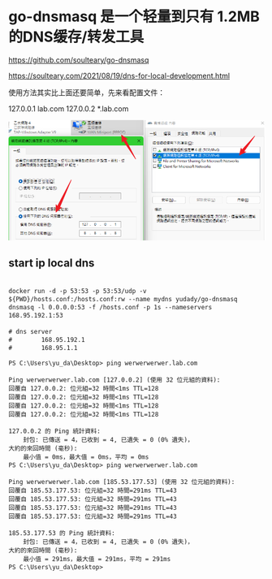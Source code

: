 # go-dnsmasq 是一个轻量到只有 1.2MB 的DNS缓存/转发工具

https://github.com/soulteary/go-dnsmasq

https://soulteary.com/2021/08/19/dns-for-local-development.html


使用方法其实比上面还要简单，先来看配置文件：

127.0.0.1 lab.com
127.0.0.2 *.lab.com

![img.png](img.png)

## start ip local dns

```shell

docker run -d -p 53:53 -p 53:53/udp -v ${PWD}/hosts.conf:/hosts.conf:rw --name mydns yudady/go-dnsmasq   dnsmasq -l 0.0.0.0:53 -f /hosts.conf -p 1s --nameservers 168.95.192.1:53

# dns server
#        168.95.192.1
#        168.95.1.1
```


```shell
PS C:\Users\yu_da\Desktop> ping werwerwerwer.lab.com

Ping werwerwerwer.lab.com [127.0.0.2] (使用 32 位元組的資料):
回覆自 127.0.0.2: 位元組=32 時間<1ms TTL=128
回覆自 127.0.0.2: 位元組=32 時間<1ms TTL=128
回覆自 127.0.0.2: 位元組=32 時間<1ms TTL=128
回覆自 127.0.0.2: 位元組=32 時間<1ms TTL=128

127.0.0.2 的 Ping 統計資料:
    封包: 已傳送 = 4，已收到 = 4, 已遺失 = 0 (0% 遺失)，
大約的來回時間 (毫秒):
    最小值 = 0ms，最大值 = 0ms，平均 = 0ms
PS C:\Users\yu_da\Desktop> ping werwerwerwer.lab.com

Ping werwerwerwer.lab.com [185.53.177.53] (使用 32 位元組的資料):
回覆自 185.53.177.53: 位元組=32 時間=291ms TTL=43
回覆自 185.53.177.53: 位元組=32 時間=291ms TTL=43
回覆自 185.53.177.53: 位元組=32 時間=291ms TTL=43
回覆自 185.53.177.53: 位元組=32 時間=291ms TTL=43

185.53.177.53 的 Ping 統計資料:
    封包: 已傳送 = 4，已收到 = 4, 已遺失 = 0 (0% 遺失)，
大約的來回時間 (毫秒):
    最小值 = 291ms，最大值 = 291ms，平均 = 291ms
PS C:\Users\yu_da\Desktop>
```